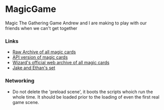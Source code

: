 # MagicGame
 Magic The Gathering Game Andrew and I are making to play with our friends when we can't get together
### Links
- [Raw Archive of all magic cards](https://mtgjson.com/)
- [API version of magic cards](https://magicthegathering.io/)
- [Wizard's official web archive of all magic cards](https://magic.wizards.com/en/products/card-set-archive)
- [Jake and Ethan's set](https://docs.google.com/spreadsheets/d/118sicM5PYTXLa5y1rf0zqNot6lzN8Z6GNrXcFqIKWg8/edit?usp=sharing)


### Networking
- Do not delete the 'preload scene', it boots the scripts whoich run the whole time. It should be loaded prior to the loading of even the first real game scene.
